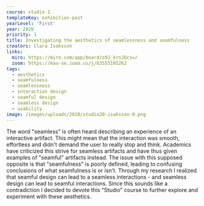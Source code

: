 ```yaml
---
course: studio 1
templateKey: exhibition-post
yearLevel: 'First'
year: 2020
priority: 1
title: Investigating the aesthetics of seamlessness and seamfulness
creators: Clara Isaksson
links:
  miro: https://miro.com/app/board/o9J_krnJQcs=/
  zoom: https://mau-se.zoom.us/j/63555195262
tags:
  - aesthetics
  - seamfulness
  - seamlessness
  - interaction design
  - seamful design
  - seamless design
  - usability
image: /images/uploads/2020/studio20-isaksson-0.png
---
```


The word "seamless" is often heard describing an experience of an interactive artifact. This might mean that the interaction was smooth, effortless and didn't demand the user to really stop and think. Academics have criticized this strive for seamless artifacts and have thus given examples of "seamful" artifacts instead. The issue with this supposed opposite is that "seamfulness" is poorly defined, leading to confusing conclusions of what seamfulness is or isn't. Through my research I realized that seamful design can lead to a seamless interactions - and seamless design can lead to seamful interactions. Since this sounds like a contradiction I decided to devote this "Studio" course to further explore and experiment with these aesthetics.